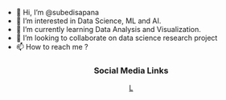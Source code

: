 - 👋 Hi, I’m @subedisapana
- 👀 I’m interested in Data Science, ML and AI.
- 🌱 I’m currently learning Data Analysis and Visualization.
- 💞️ I’m looking to collaborate on data science research project
- 📫 How to reach me ?

 <meta name="viewport" content = "width=device-width, initial-scale=1" />
 <link rel="stylesheet" href="https://cdnjs.cloudflare.com/ajax/libs/font-awesome/4.7.0/css/font-awesome.min.css" />

 <center>
        <h3>Social Media Links</h3>
        <a href="#" class="fa fa-linkedin">L</a>
        <a href="#" class="fa fa-pinterest"></a>
        <a href="#" class="fa fa-reddit"></a>
 </center>

<!---
subedisapana/subedisapana is a ✨ special ✨ repository because its `README.md` (this file) appears on your GitHub profile.
You can click the Preview link to take a look at your changes.
--->
